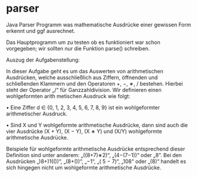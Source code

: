 # parser
Java Parser Programm was mathematische Ausdrücke einer gewissen Form erkennt und ggf ausrechnet.

Das Hauptprogramm um zu testen ob es funktioniert war schon vorgegeben; wir sollten nur die Funktion parse() schreiben.

Auszug der Aufgabenstellung:

In dieser Aufgabe geht es um das Auswerten von arithmetischen Ausdrücken, welche ausschließlich aus Ziffern,
öffnenden und schließenden Klammern und den Operatoren +, −, ∗, / bestehen.
Hierbei steht der Operator „/“ für Ganzzahldivision. Wir definieren einen wohlgeformten arith
metischen Ausdruck wie folgt:


• Eine Ziffer d ∈ {0, 1, 2, 3, 4, 5, 6, 7, 8, 9} ist ein wohlgeformter arithmetischer Ausdruck.

• Sind X und Y wohlgeformte arithmetische Ausdrücke, dann sind auch die vier Ausdrücke (X + Y), (X − Y), (X ∗ Y) und (X/Y) wohlgeformte arithmetische Ausdrücke.


Beispiele für wohlgeformte arithmetische Ausdrücke entsprechend dieser Definition sind unter
anderem: „((8+7)∗2)“, „(4−(7−1))“ oder „8“. Bei den Ausdrücken „)8+)1(())“, „(8+())“, „−1“,
„( 5 − 7)“, „108“ oder „(8)“ handelt es sich hingegen nicht um wohlgeformte arithmetische
Ausdrücke.
